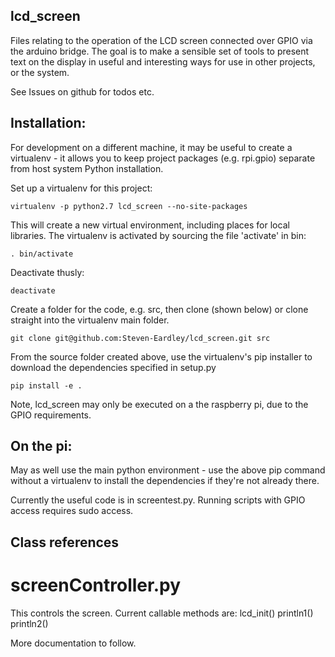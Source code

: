 ## lcd_screen

Files relating to the operation of the LCD screen connected over GPIO via the arduino bridge.
The goal is to make a sensible set of tools to present text on the display in useful and interesting ways for use in other projects, or the system.

See Issues on github for todos etc.

## Installation:

For development on a different machine, it may be useful to create a virtualenv - it allows you to keep project packages (e.g. rpi.gpio) separate from host system Python installation.

Set up a virtualenv for this project:

	virtualenv -p python2.7 lcd_screen --no-site-packages

This will create a new virtual environment, including places for local libraries. The virtualenv is activated by sourcing the file 'activate' in bin:

	. bin/activate

Deactivate thusly:

	deactivate

Create a folder for the code, e.g. src, then clone (shown below) or clone straight into the virtualenv main folder.

	git clone git@github.com:Steven-Eardley/lcd_screen.git src

From the source folder created above, use the virtualenv's pip installer to download the dependencies specified in setup.py

	pip install -e .

Note, lcd_screen may only be executed on a the raspberry pi, due to the GPIO requirements.

## On the pi:

May as well use the main python environment - use the above pip command without a virtualenv to install the dependencies if they're not already there.

Currently the useful code is in screentest.py. Running scripts with GPIO access requires sudo access.

## Class references

# screenController.py

This controls the screen. Current callable methods are:
	lcd_init()
	println1()
	println2()

More documentation to follow.

